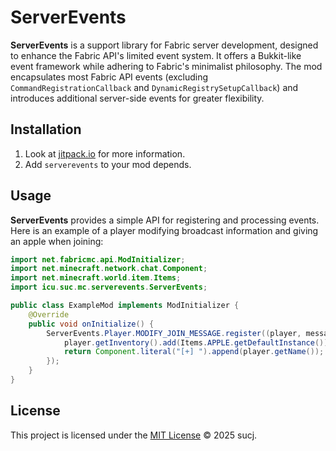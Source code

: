 # ServerEvents

**ServerEvents** is a support library for Fabric server development, designed to enhance the Fabric API's limited event system. It offers a Bukkit-like event framework while adhering to Fabric's minimalist philosophy. The mod encapsulates most Fabric API events (excluding `CommandRegistrationCallback` and `DynamicRegistrySetupCallback`) and introduces additional server-side events for greater flexibility.

## Installation
1. Look at [jitpack.io](https://jitpack.io/#icu.suc/serverevents) for more information.
2. Add `serverevents` to your mod depends.

## Usage
**ServerEvents** provides a simple API for registering and processing events. Here is an example of a player modifying broadcast information and giving an apple when joining:

```java
import net.fabricmc.api.ModInitializer;
import net.minecraft.network.chat.Component;
import net.minecraft.world.item.Items;
import icu.suc.mc.serverevents.ServerEvents;

public class ExampleMod implements ModInitializer {
    @Override
    public void onInitialize() {
        ServerEvents.Player.MODIFY_JOIN_MESSAGE.register((player, message) -> {
            player.getInventory().add(Items.APPLE.getDefaultInstance());
            return Component.literal("[+] ").append(player.getName());
        });
    }
}
``` 

## License

This project is licensed under the [MIT License](/LICENSE.txt) © 2025 sucj.